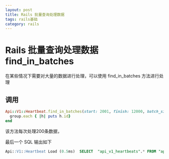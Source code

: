 ```yaml
---
layout: post
title: Rails 批量查询处理数据
tags: rails基础
category: rails
---
```



# Rails 批量查询处理数据 find_in_batches

在某些情况下需要对大量的数据进行处理，可以使用 find_in_batches 方法进行处理



## 调用

```ruby
Api::V1::Heartbeat.find_in_batches(start: 2001, finish: 12000, batch_size: 200) do |group|
  group.each { |h| puts h.id}
end
```
该方法每次处理200条数据，

最后一个 SQL 输出如下

```sql
Api::V1::Heartbeat Load (0.5ms)  SELECT  "api_v1_heartbeats".* FROM "api_v1_heartbeats" WHERE ("api_v1_heartbeats"."id" >= 2001) AND ("api_v1_heartbeats"."id" <= 12000) AND ("api_v1_heartbeats"."id" > 11911) ORDER BY "api_v1_heartbeats"."id" ASC LIMIT $1  [["LIMIT", 200]]
```
